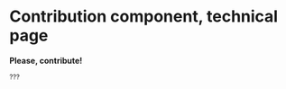 # Contribution component, technical page

<tip id="contribute-block">
    <b>Please, contribute!</b>
</tip>

<sup id="contribute"><tooltip term="contribute">???</tooltip></sup>